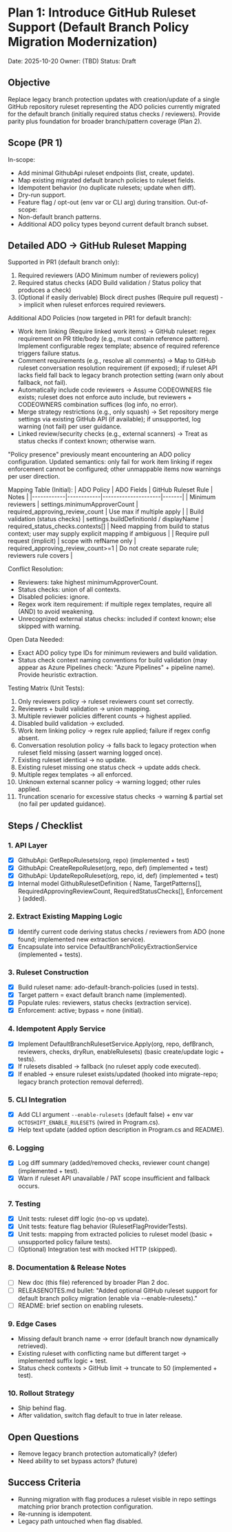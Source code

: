 # Plan 1: Introduce GitHub Ruleset Support (Default Branch Policy Migration Modernization)

Date: 2025-10-20
Owner: (TBD)
Status: Draft

## Objective
Replace legacy branch protection updates with creation/update of a single GitHub repository ruleset representing the ADO policies currently migrated for the default branch (initially required status checks / reviewers). Provide parity plus foundation for broader branch/pattern coverage (Plan 2).

## Scope (PR 1)
In-scope:
- Add minimal GithubApi ruleset endpoints (list, create, update).
- Map existing migrated default branch policies to ruleset fields.
- Idempotent behavior (no duplicate rulesets; update when diff).
- Dry-run support.
- Feature flag / opt-out (env var or CLI arg) during transition.
Out-of-scope:
- Non-default branch patterns.
- Additional ADO policy types beyond current default branch subset.

## Detailed ADO -> GitHub Ruleset Mapping

Supported in PR1 (default branch only):
1. Required reviewers (ADO Minimum number of reviewers policy)
2. Required status checks (ADO Build validation / Status policy that produces a check)
3. (Optional if easily derivable) Block direct pushes (Require pull request) -> implicit when ruleset enforces required reviewers.

Additional ADO Policies (now targeted in PR1 for default branch):
- Work item linking (Require linked work items) -> GitHub ruleset: regex requirement on PR title/body (e.g., must contain reference pattern). Implement configurable regex template; absence of required reference triggers failure status.
- Comment requirements (e.g., resolve all comments) -> Map to GitHub ruleset conversation resolution requirement (if exposed); if ruleset API lacks field fall back to legacy branch protection setting (warn only about fallback, not fail).
- Automatically include code reviewers -> Assume CODEOWNERS file exists; ruleset does not enforce auto include, but reviewers + CODEOWNERS combination suffices (log info, no error).
- Merge strategy restrictions (e.g., only squash) -> Set repository merge settings via existing GitHub API (if available); if unsupported, log warning (not fail) per user guidance.
- Linked review/security checks (e.g., external scanners) -> Treat as status checks if context known; otherwise warn.

"Policy presence" previously meant encountering an ADO policy configuration. Updated semantics: only fail for work item linking if regex enforcement cannot be configured; other unmappable items now warnings per user direction.

Mapping Table (Initial):
| ADO Policy | ADO Fields | GitHub Ruleset Rule | Notes |
|------------|------------|---------------------|-------|
| Minimum reviewers | settings.minimumApproverCount | required_approving_review_count | Use max if multiple apply |
| Build validation (status checks) | settings.buildDefinitionId / displayName | required_status_checks.contexts[] | Need mapping from build to status context; user may supply explicit mapping if ambiguous |
| Require pull request (implicit) | scope with refName only | required_approving_review_count>=1 | Do not create separate rule; reviewers rule covers |

Conflict Resolution:
- Reviewers: take highest minimumApproverCount.
- Status checks: union of all contexts.
- Disabled policies: ignore.
- Regex work item requirement: if multiple regex templates, require all (AND) to avoid weakening.
- Unrecognized external status checks: included if context known; else skipped with warning.

Open Data Needed:
- Exact ADO policy type IDs for minimum reviewers and build validation.
- Status check context naming conventions for build validation (may appear as Azure Pipelines check: "Azure Pipelines" + pipeline name). Provide heuristic extraction.

Testing Matrix (Unit Tests):
1. Only reviewers policy -> ruleset reviewers count set correctly.
2. Reviewers + build validation -> union mapping.
3. Multiple reviewer policies different counts -> highest applied.
4. Disabled build validation -> excluded.
5. Work item linking policy -> regex rule applied; failure if regex config absent.
6. Conversation resolution policy -> falls back to legacy protection when ruleset field missing (assert warning logged once).
7. Existing ruleset identical -> no update.
8. Existing ruleset missing one status check -> update adds check.
9. Multiple regex templates -> all enforced.
10. Unknown external scanner policy -> warning logged; other rules applied.
11. Truncation scenario for excessive status checks -> warning & partial set (no fail per updated guidance).

## Steps / Checklist
### 1. API Layer
- [x] GithubApi: GetRepoRulesets(org, repo) (implemented + test)
- [x] GithubApi: CreateRepoRuleset(org, repo, def) (implemented + test)
- [x] GithubApi: UpdateRepoRuleset(org, repo, id, def) (implemented + test)
- [x] Internal model GithubRulesetDefinition { Name, TargetPatterns[], RequiredApprovingReviewCount, RequiredStatusChecks[], Enforcement } (added).

### 2. Extract Existing Mapping Logic
- [x] Identify current code deriving status checks / reviewers from ADO (none found; implemented new extraction service).
- [x] Encapsulate into service DefaultBranchPolicyExtractionService (implemented + tests).

### 3. Ruleset Construction
- [x] Build ruleset name: ado-default-branch-policies (used in tests).
- [x] Target pattern = exact default branch name (implemented).
- [x] Populate rules: reviewers, status checks (extraction service).
- [x] Enforcement: active; bypass = none (initial).

### 4. Idempotent Apply Service
- [x] Implement DefaultBranchRulesetService.Apply(org, repo, defBranch, reviewers, checks, dryRun, enableRulesets) (basic create/update logic + tests).
- [x] If rulesets disabled -> fallback (no ruleset apply code executed).
- [x] If enabled -> ensure ruleset exists/updated (hooked into migrate-repo; legacy branch protection removal deferred).

### 5. CLI Integration
- [x] Add CLI argument `--enable-rulesets` (default false) + env var `OCTOSHIFT_ENABLE_RULESETS` (wired in Program.cs).
- [x] Help text update (added option description in Program.cs and README).

### 6. Logging
- [x] Log diff summary (added/removed checks, reviewer count change) (implemented + test).
- [x] Warn if ruleset API unavailable / PAT scope insufficient and fallback occurs.

### 7. Testing
- [x] Unit tests: ruleset diff logic (no-op vs update).
- [x] Unit tests: feature flag behavior (RulesetFlagProviderTests).
- [x] Unit tests: mapping from extracted policies to ruleset model (basic + unsupported policy failure tests).
- [ ] (Optional) Integration test with mocked HTTP (skipped).

### 8. Documentation & Release Notes
- [ ] New doc (this file) referenced by broader Plan 2 doc.
- [ ] RELEASENOTES.md bullet: "Added optional GitHub ruleset support for default branch policy migration (enable via --enable-rulesets)."
- [ ] README: brief section on enabling rulesets.

### 9. Edge Cases
- Missing default branch name -> error (default branch now dynamically retrieved).
- Existing ruleset with conflicting name but different target -> implemented suffix logic + test.
- Status check contexts > GitHub limit -> truncate to 50 (implemented + test).

### 10. Rollout Strategy
- Ship behind flag.
- After validation, switch flag default to true in later release.

## Open Questions
- Remove legacy branch protection automatically? (defer)
- Need ability to set bypass actors? (future)

## Success Criteria
- Running migration with flag produces a ruleset visible in repo settings matching prior branch protection configuration.
- Re-running is idempotent.
- Legacy path untouched when flag disabled.
